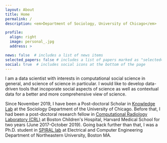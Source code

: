 ```yaml
---
layout: About
title: Home
permalink: /
description: <em>Department of Sociology, University of Chicago</em>

profile:
  align: right
  image: personal_.jpg
  address: >

news: false  # includes a list of news items
selected_papers: false # includes a list of papers marked as "selected={true}"
social: true  # includes social icons at the bottom of the page
---
```


I am a data scientist with interests in computational social science in general, and science of science in particular. I would like to develop data-driven tools that incoporate social aspects of science as well as contextual data for a better and more comprehensive view of science.

Since November 2019, I have been a Post-doctoral Scholar in [Knowledge Lab](https://www.knowledgelab.org/) at the Sociology Department of the University of Chicago. Before that, I had been a post-doctoral research fellow in [Computational Radiology Laboratory (CRL)](http://crl.med.harvard.edu/publications/) at Boston Children's Hospital, Harvard Medical School for two years (June 2017-October 2019). Going back further than that, I was a Ph.D. student in [SPIRAL lab](https://web.northeastern.edu/spiral/) at Electrical and Computer Engineering Department of Northeastern University, Boston MA.

